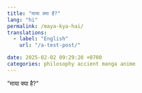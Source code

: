```yaml
---
title: "माया क्या है?"
lang: "hi"
permalink: /maya-kya-hai/
translations:
  - label: "English"
    url: "/a-test-post/"

date: 2025-02-02 09:29:20 +0700
categories: philosophy accient manga anime
---
```


"माया क्या है?"

